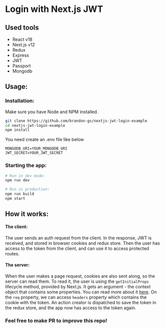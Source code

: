 # Login with Next.js JWT



## Used tools
  - React v18
  - Next.js v12
  - Redux
  - Express
  - JWT
  - Passport
  - Mongodb

## Usage:



### Installation:

Make sure you have Node and NPM installed.

```bash
git clone https://github.com/brandon-gs/nextjs-jwt-login-example
cd nextjs-jwt-login-example
npm install
```

You need create an .env file like below

```
MONGODB_URI=YOUR_MONGODB_URI
JWT_SECRET=YOUR_JWT_SECRET
```


### Starting the app:
```bash
# Run in dev mode:
npm run dev

# Run in production:
npm run build
npm start
```

  


## How it works:
#### The client:
The user sends an auth request from the client. In the response, JWT is received, and stored in browser cookies and redux store. Then the user has access to the token from the client, and can use it to access protected routes.

#### The server:
When the user makes a page request, cookies are also sent along, so the server can read them. To read it, the user is using the `getInitialProps` lifecycle method, provided by Next.js. It gets an argument - the context object that contains some properties. You can read more about it [here](https://github.com/zeit/next.js/#fetching-data-and-component-lifecycle). On the `req` property, we can access `headers` property which contains the cookie with the token. An action creator is dispatched to save the token in the redux store, and the app now has access to the token again.

### Feel free to make PR to improve this repo!
